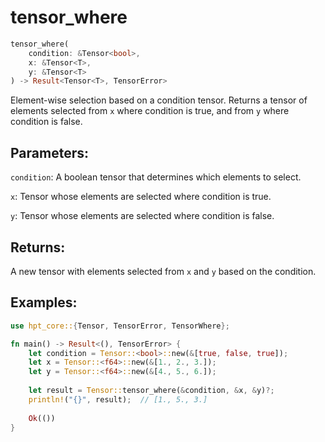 # tensor_where
```rust
tensor_where(
    condition: &Tensor<bool>,
    x: &Tensor<T>,
    y: &Tensor<T>
) -> Result<Tensor<T>, TensorError>
```
Element-wise selection based on a condition tensor. Returns a tensor of elements selected from `x` where condition is true, and from `y` where condition is false.

## Parameters:
`condition`: A boolean tensor that determines which elements to select.

`x`: Tensor whose elements are selected where condition is true.

`y`: Tensor whose elements are selected where condition is false.

## Returns:
A new tensor with elements selected from `x` and `y` based on the condition.

## Examples:
```rust
use hpt_core::{Tensor, TensorError, TensorWhere};

fn main() -> Result<(), TensorError> {
    let condition = Tensor::<bool>::new(&[true, false, true]);
    let x = Tensor::<f64>::new(&[1., 2., 3.]);
    let y = Tensor::<f64>::new(&[4., 5., 6.]);
    
    let result = Tensor::tensor_where(&condition, &x, &y)?;
    println!("{}", result);  // [1., 5., 3.]
    
    Ok(())
}
```